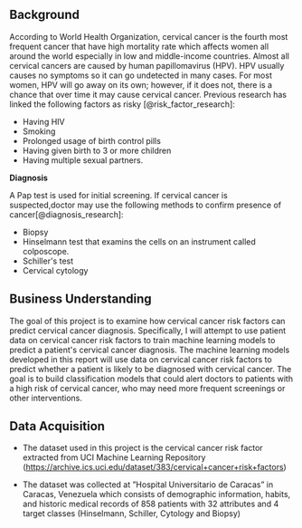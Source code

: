 ## Background 

According to World Health Organization, cervical cancer is the fourth most frequent cancer that have high mortality rate which affects women all around the world especially in low and middle-income countries.
Almost all cervical cancers are caused by human papillomavirus (HPV). HPV usually causes no symptoms so it can go undetected in many cases. For most women, HPV will go away on its own; however, if it does not, there is a chance that over time it may cause cervical cancer. Previous research has linked the following factors as risky [@risk_factor_research]:

- Having HIV
- Smoking
- Prolonged usage of birth control pills
- Having given birth to 3 or more children
- Having multiple sexual partners.
 
__Diagnosis__

A Pap test is used for initial screening. If cervical cancer is suspected,doctor may use the following methods to confirm presence of cancer[@diagnosis_research]:

- Biopsy
- Hinselmann test that examins the cells on an instrument called colposcope.
- Schiller's test
- Cervical cytology


## Business Understanding

The goal of this project is to examine how cervical cancer risk factors can predict cervical cancer diagnosis. Specifically, I will attempt to use patient data on cervical cancer risk factors to train machine learning models to predict a patient's cervical cancer diagnosis. The machine learning models developed in this report will use data on cervical cancer risk factors to predict whether a patient is likely to be diagnosed with cervical cancer. The goal is to build classification models that could alert doctors to patients with a high risk of cervical cancer, who may need more frequent screenings or other interventions. 


## Data Acquisition

- The dataset used in this project is the cervical cancer risk factor extracted from UCI Machine Learning Repository (https://archive.ics.uci.edu/dataset/383/cervical+cancer+risk+factors)

- The dataset was collected at ”Hospital Universitario de Caracas” in Caracas, Venezuela which consists of demographic information, habits, and historic medical records of 858 patients with 32 attributes and 4 target classes (Hinselmann, Schiller, Cytology and Biopsy)
